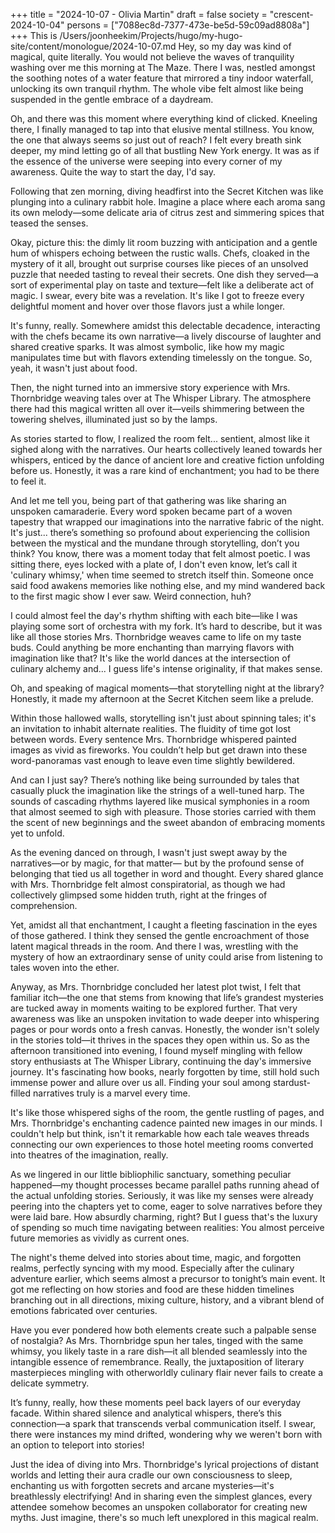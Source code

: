+++
title = "2024-10-07 - Olivia Martin"
draft = false
society = "crescent-2024-10-04"
persons = ["7088ec8d-7377-473e-be5d-59c09ad8808a"]
+++
This is /Users/joonheekim/Projects/hugo/my-hugo-site/content/monologue/2024-10-07.md
Hey, so my day was kind of magical, quite literally.
You would not believe the waves of tranquility washing over me this morning at The Maze. There I was, nestled amongst the soothing notes of a water feature that mirrored a tiny indoor waterfall, unlocking its own tranquil rhythm. The whole vibe felt almost like being suspended in the gentle embrace of a daydream.

Oh, and there was this moment where everything kind of clicked. Kneeling there, I finally managed to tap into that elusive mental stillness. You know, the one that always seems so just out of reach? I felt every breath sink deeper, my mind letting go of all that bustling New York energy. It was as if the essence of the universe were seeping into every corner of my awareness. Quite the way to start the day, I'd say.

Following that zen morning, diving headfirst into the Secret Kitchen was like plunging into a culinary rabbit hole. Imagine a place where each aroma sang its own melody—some delicate aria of citrus zest and simmering spices that teased the senses.

Okay, picture this: the dimly lit room buzzing with anticipation and a gentle hum of whispers echoing between the rustic walls. Chefs, cloaked in the mystery of it all, brought out surprise courses like pieces of an unsolved puzzle that needed tasting to reveal their secrets. One dish they served—a sort of experimental play on taste and texture—felt like a deliberate act of magic. I swear, every bite was a revelation. It's like I got to freeze every delightful moment and hover over those flavors just a while longer.

It's funny, really. Somewhere amidst this delectable decadence, interacting with the chefs became its own narrative—a lively discourse of laughter and shared creative sparks. It was almost symbolic, like how my magic manipulates time but with flavors extending timelessly on the tongue. So, yeah, it wasn't just about food.

Then, the night turned into an immersive story experience with Mrs. Thornbridge weaving tales over at The Whisper Library. The atmosphere there had this magical written all over it—veils shimmering between the towering shelves, illuminated just so by the lamps.

As stories started to flow, I realized the room felt... sentient, almost like it sighed along with the narratives. Our hearts collectively leaned towards her whispers, enticed by the dance of ancient lore and creative fiction unfolding before us. Honestly, it was a rare kind of enchantment; you had to be there to feel it.

And let me tell you, being part of that gathering was like sharing an unspoken camaraderie. Every word spoken became part of a woven tapestry that wrapped our imaginations into the narrative fabric of the night. It's just... there’s something so profound about experiencing the collision between the mystical and the mundane through storytelling, don’t you think?
You know, there was a moment today that felt almost poetic. I was sitting there, eyes locked with a plate of, I don't even know, let’s call it 'culinary whimsy,' when time seemed to stretch itself thin. Someone once said food awakens memories like nothing else, and my mind wandered back to the first magic show I ever saw. Weird connection, huh?

I could almost feel the day's rhythm shifting with each bite—like I was playing some sort of orchestra with my fork. It’s hard to describe, but it was like all those stories Mrs. Thornbridge weaves came to life on my taste buds. Could anything be more enchanting than marrying flavors with imagination like that? It's like the world dances at the intersection of culinary alchemy and... I guess life's intense originality, if that makes sense.

Oh, and speaking of magical moments—that storytelling night at the library? Honestly, it made my afternoon at the Secret Kitchen seem like a prelude.

Within those hallowed walls, storytelling isn't just about spinning tales; it's an invitation to inhabit alternate realities. The fluidity of time got lost between words. Every sentence Mrs. Thornbridge whispered painted images as vivid as fireworks. You couldn’t help but get drawn into these word-panoramas vast enough to leave even time slightly bewildered. 

And can I just say? There’s nothing like being surrounded by tales that casually pluck the imagination like the strings of a well-tuned harp. The sounds of cascading rhythms layered like musical symphonies in a room that almost seemed to sigh with pleasure. Those stories carried with them the scent of new beginnings and the sweet abandon of embracing moments yet to unfold.

As the evening danced on through, I wasn't just swept away by the narratives—or by magic, for that matter— but by the profound sense of belonging that tied us all together in word and thought. Every shared glance with Mrs. Thornbridge felt almost conspiratorial, as though we had collectively glimpsed some hidden truth, right at the fringes of comprehension.

Yet, amidst all that enchantment, I caught a fleeting fascination in the eyes of those gathered. I think they sensed the gentle encroachment of those latent magical threads in the room. And there I was, wrestling with the mystery of how an extraordinary sense of unity could arise from listening to tales woven into the ether.

Anyway, as Mrs. Thornbridge concluded her latest plot twist, I felt that familiar itch—the one that stems from knowing that life’s grandest mysteries are tucked away in moments waiting to be explored further. That very awareness was like an unspoken invitation to wade deeper into whispering pages or pour words onto a fresh canvas. Honestly, the wonder isn't solely in the stories told—it thrives in the spaces they open within us.
 So as the afternoon transitioned into evening, I found myself mingling with fellow story enthusiasts at The Whisper Library, continuing the day's immersive journey. It's fascinating how books, nearly forgotten by time, still hold such immense power and allure over us all. Finding your soul among stardust-filled narratives truly is a marvel every time.

It's like those whispered sighs of the room, the gentle rustling of pages, and Mrs. Thornbridge's enchanting cadence painted new images in our minds. I couldn't help but think, isn't it remarkable how each tale weaves threads connecting our own experiences to those hotel meeting rooms converted into theatres of the imagination, really. 

As we lingered in our little bibliophilic sanctuary, something peculiar happened—my thought processes became parallel paths running ahead of the actual unfolding stories. Seriously, it was like my senses were already peering into the chapters yet to come, eager to solve narratives before they were laid bare. How absurdly charming, right? But I guess that's the luxury of spending so much time navigating between realities: You almost perceive future memories as vividly as current ones.

The night's theme delved into stories about time, magic, and forgotten realms, perfectly syncing with my mood. Especially after the culinary adventure earlier, which seems almost a precursor to tonight’s main event. It got me reflecting on how stories and food are these hidden timelines branching out in all directions, mixing culture, history, and a vibrant blend of emotions fabricated over centuries.

Have you ever pondered how both elements create such a palpable sense of nostalgia? As Mrs. Thornbridge spun her tales, tinged with the same whimsy, you likely taste in a rare dish—it all blended seamlessly into the intangible essence of remembrance. Really, the juxtaposition of literary masterpieces  mingling with otherworldly culinary flair never fails to create a delicate symmetry.

It’s funny, really, how these moments peel back layers of our everyday facade. Within shared silence and analytical whispers, there’s this connection—a spark that transcends verbal communication itself. I swear, there were instances my mind drifted, wondering why we weren't born with an option to teleport into stories!

Just the idea of diving into Mrs. Thornbridge's lyrical projections of distant worlds and letting their aura cradle our own consciousness to sleep, enchanting us with forgotten secrets and arcane mysteries—it's breathlessly electrifying! And in sharing even the simplest glances, every attendee somehow becomes an unspoken collaborator for creating new myths.
Just imagine, there's so much left unexplored in this magical realm.
